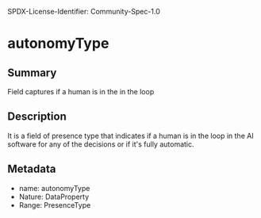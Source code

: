 SPDX-License-Identifier: Community-Spec-1.0

# autonomyType

## Summary

Field captures if a human is in the in the loop  

## Description

It is a field of presence type that indicates if a human is in the loop in the AI software for any of the decisions or if it's fully automatic.

## Metadata

- name: autonomyType
- Nature: DataProperty
- Range: PresenceType
